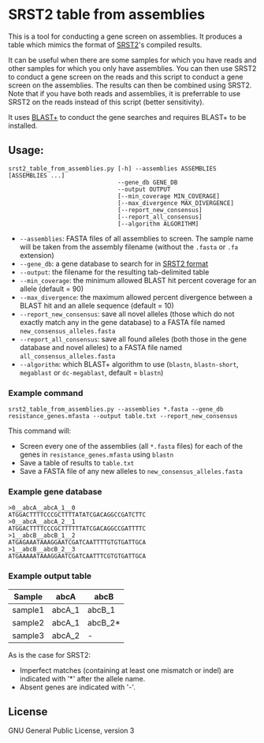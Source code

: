 # SRST2 table from assemblies

This is a tool for conducting a gene screen on assemblies.  It produces a table which mimics the format of [SRST2](https://github.com/katholt/srst2)'s compiled results.

It can be useful when there are some samples for which you have reads and other samples for which you only have assemblies.  You can then use SRST2 to conduct a gene screen on the reads and this script to conduct a gene screen on the assemblies.  The results can then be combined using SRST2.  Note that if you have both reads and assemblies, it is preferrable to use SRST2 on the reads instead of this script (better sensitivity).

It uses [BLAST+](http://www.ncbi.nlm.nih.gov/books/NBK279690/) to conduct the gene searches and requires BLAST+ to be installed.

## Usage:
```
srst2_table_from_assemblies.py [-h] --assemblies ASSEMBLIES [ASSEMBLIES ...]
                               --gene_db GENE_DB
                               --output OUTPUT
                               [--min_coverage MIN_COVERAGE]
                               [--max_divergence MAX_DIVERGENCE]
                               [--report_new_consensus]
                               [--report_all_consensus]
                               [--algorithm ALGORITHM]
```

* `--assemblies`: FASTA files of all assemblies to screen.  The sample name will be taken from the assembly filename (without the `.fasta` or `.fa` extension)
* `--gene_db`: a gene database to search for in [SRST2 format](https://github.com/katholt/srst2#generating-srst2-compatible-clustered-database-from-raw-sequences)
* `--output`: the filename for the resulting tab-delimited table
* `--min_coverage`: the minimum allowed BLAST hit percent coverage for an allele (default = 90)
* `--max_divergence`: the maximum allowed percent divergence between a BLAST hit and an allele sequence (default = 10)
* `--report_new_consensus`: save all novel alleles (those which do not exactly match any in the gene database) to a FASTA file named `new_consensus_alleles.fasta`
* `--report_all_consensus`: save all found alleles (both those in the gene database and novel alleles) to a FASTA file named `all_consensus_alleles.fasta`
* `--algorithm`: which BLAST+ algorithm to use (`blastn`, `blastn-short`, `megablast` or `dc-megablast`, default = `blastn`)

### Example command

`srst2_table_from_assemblies.py --assemblies *.fasta --gene_db resistance_genes.mfasta --output table.txt --report_new_consensus`

This command will:
* Screen every one of the assemblies (all `*.fasta` files) for each of the genes in `resistance_genes.mfasta` using `blastn`
* Save a table of results to `table.txt`
* Save a FASTA file of any new alleles to `new_consensus_alleles.fasta`

### Example gene database

```
>0__abcA__abcA_1__0
ATGGACTTTTCCCGCTTTTATATCGACAGGCCGATCTTC
>0__abcA__abcA_2__1
ATGGACTTTTCCCGCTTTTTTATCGACAGGCCGATTTTC
>1__abcB__abcB_1__2
ATGAGAAATAAAGGAATCGATCAATTTTGTGTGATTGCA
>1__abcB__abcB_2__3
ATGAAAAATAAAGGAATCGATCAATTTCGTGTGATTGCA
```

### Example output table

Sample | abcA | abcB
--- | --- | --- |
sample1 | abcA_1 | abcB_1 |
sample2 | abcA_1 | abcB_2* |
sample3 | abcA_2 | - |

As is the case for SRST2:
* Imperfect matches (containing at least one mismatch or indel) are indicated with '*' after the allele name.
* Absent genes are indicated with '-'.

## License

GNU General Public License, version 3

